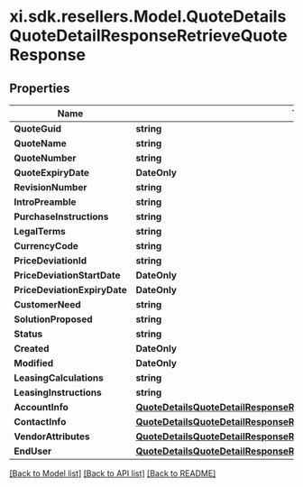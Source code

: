 # xi.sdk.resellers.Model.QuoteDetailsQuoteDetailResponseRetrieveQuoteResponse

## Properties

Name | Type | Description | Notes
------------ | ------------- | ------------- | -------------
**QuoteGuid** | **string** |  | [optional] 
**QuoteName** | **string** |  | [optional] 
**QuoteNumber** | **string** |  | [optional] 
**QuoteExpiryDate** | **DateOnly** |  | [optional] 
**RevisionNumber** | **string** |  | [optional] 
**IntroPreamble** | **string** |  | [optional] 
**PurchaseInstructions** | **string** |  | [optional] 
**LegalTerms** | **string** |  | [optional] 
**CurrencyCode** | **string** |  | [optional] 
**PriceDeviationId** | **string** |  | [optional] 
**PriceDeviationStartDate** | **DateOnly** |  | [optional] 
**PriceDeviationExpiryDate** | **DateOnly** |  | [optional] 
**CustomerNeed** | **string** |  | [optional] 
**SolutionProposed** | **string** |  | [optional] 
**Status** | **string** |  | [optional] 
**Created** | **DateOnly** |  | [optional] 
**Modified** | **DateOnly** |  | [optional] 
**LeasingCalculations** | **string** |  | [optional] 
**LeasingInstructions** | **string** |  | [optional] 
**AccountInfo** | [**QuoteDetailsQuoteDetailResponseRetrieveQuoteResponseAccountInfo**](QuoteDetailsQuoteDetailResponseRetrieveQuoteResponseAccountInfo.md) |  | [optional] 
**ContactInfo** | [**QuoteDetailsQuoteDetailResponseRetrieveQuoteResponseContactInfo**](QuoteDetailsQuoteDetailResponseRetrieveQuoteResponseContactInfo.md) |  | [optional] 
**VendorAttributes** | [**QuoteDetailsQuoteDetailResponseRetrieveQuoteResponseVendorAttributes**](QuoteDetailsQuoteDetailResponseRetrieveQuoteResponseVendorAttributes.md) |  | [optional] 
**EndUser** | [**QuoteDetailsQuoteDetailResponseRetrieveQuoteResponseEndUser**](QuoteDetailsQuoteDetailResponseRetrieveQuoteResponseEndUser.md) |  | [optional] 

[[Back to Model list]](../README.md#documentation-for-models) [[Back to API list]](../README.md#documentation-for-api-endpoints) [[Back to README]](../README.md)

